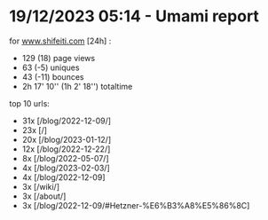 # 19/12/2023 05:14 - Umami report
for www.shifeiti.com [24h] :

 - 129 (18) page views
 - 63 (-5) uniques
 - 43 (-11) bounces
 - 2h 17' 10'' (1h 2' 18'') totaltime


top 10 urls:
 - 31x [/blog/2022-12-09/]
 - 23x [/]
 - 20x [/blog/2023-01-12/]
 - 12x [/blog/2022-12-22/]
 - 8x [/blog/2022-05-07/]
 - 4x [/blog/2023-02-03/]
 - 4x [/blog/2022-12-09]
 - 3x [/wiki/]
 - 3x [/about/]
 - 3x [/blog/2022-12-09/#Hetzner-%E6%B3%A8%E5%86%8C]


